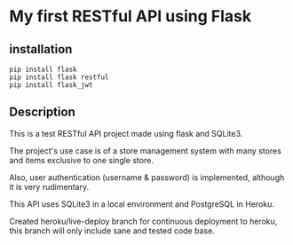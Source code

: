 # My first RESTful API using Flask

## installation

```
pip install flask
pip install flask restful
pip install flask_jwt
```
## Description

This is a test RESTful API project made using flask and SQLite3.

The project's use case is of a store management system with many stores and items exclusive to one single store.

Also, user authentication (username & password) is implemented, although it is very rudimentary.

This API uses SQLite3 in a local environment and PostgreSQL in Heroku.

Created heroku/live-deploy branch for continuous deployment to heroku, this branch will only include sane and tested code base.

